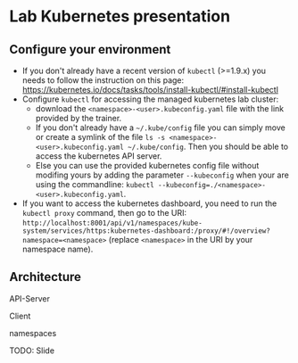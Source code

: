 # Lab Kubernetes presentation

## Configure your environment

- If you don't already have a recent version of `kubectl` (>=1.9.x) you needs to follow the instruction on this page: https://kubernetes.io/docs/tasks/tools/install-kubectl/#install-kubectl
- Configure `kubectl` for accessing the managed kubernetes lab cluster:
  - download the `<namespace>-<user>.kubeconfig.yaml` file with the link provided by the trainer.
  - If you don't already have a `~/.kube/config` file you can simply move or create a symlink of the file `ls -s <namespace>-<user>.kubeconfig.yaml ~/.kube/config`. Then you should be able to access the kubernetes API server.
  - Else you can use the provided kubernetes config file without modifing yours by adding the parameter `--kubeconfig` when your are using the commandline: `kubectl --kubeconfig=./<namespace>-<user>.kubeconfig.yaml`.
- If you want to access the kubernetes dashboard, you need to run the `kubectl proxy` command, then go to the URI: `http://localhost:8001/api/v1/namespaces/kube-system/services/https:kubernetes-dashboard:/proxy/#!/overview?namespace=<namespace>` (replace `<namespace>` in the URI by your namespace name).

## Architecture

API-Server

Client

namespaces

TODO: Slide
